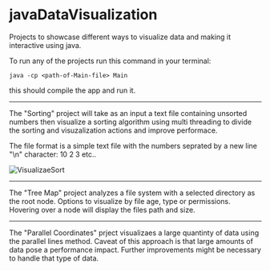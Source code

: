 # javaDataVisualization
Projects to showcase different ways to visualize data and making it interactive using java.

To run any of the projects run this command in your terminal:

```java -cp <path-of-Main-file> Main```
  
this should compile the app and run it. 

---------------
The "Sorting" project will take as an input a text file containing unsorted numbers then visualize a sorting algorithm using multi threading to divide the sorting and visuzalization actions and improve performace.

The file format is a simple text file with the numbers seprated by a new line "\n" character:
10
2
3
etc..

![VisualizaeSort](https://user-images.githubusercontent.com/46801434/89960576-4424ff80-dbf4-11ea-90dc-b745f6281838.gif)


---------------

The "Tree Map" project analyzes a file system with a selected directory as the root node. Options to visualize by file age, type or permissions.
Hovering over a node will display the files path and size.

---------------

The "Parallel Coordinates" prject visualizaes a large quantinty of data using the parallel lines method. Caveat of this approach is that large amounts of 
data pose a performance impact. Further improvements might be necessary to handle that type of data. 
